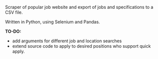 Scraper of popular job website and export of jobs and specifications to a CSV file. 

Written in Python, using Selenium and Pandas.

**TO-DO:**
- add arguments for different job and location searches
- extend source code to apply to desired positions who support quick apply.
